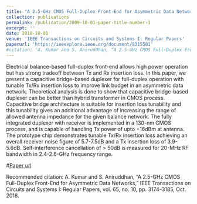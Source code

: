 ```yaml
---
title: "A 2.5-GHz CMOS Full-Duplex Front-End for Asymmetric Data Networks"
collection: publications
permalink: /publication/2009-10-01-paper-title-number-1
excerpt: ''
date: 2018-10-01
venue: 'IEEE Transactions on Circuits and Systems I: Regular Papers'
paperurl: 'https://ieeexplore.ieee.org/document/8315501'
#citation: 'A. Kumar and S. Aniruddhan, “A 2.5-GHz CMOS Full-Duplex Front-End for Asymmetric Data Networks,” IEEE Transactions on Circuits and Systems I: Regular Papers, vol. 65, no. 10, pp. 3174–3185, Oct. 2018.'
---
```

Electrical balance-based full-duplex front-end allows high power operation but has strong tradeoff between Tx and Rx insertion loss. In this paper, we present a capacitive bridge-based duplexer for full-duplex operation with tunable Tx/Rx insertion loss to improve link budget in an asymmetric data network. Theoretical analysis is done to show that capacitive bridge-based duplexer can be better than hybrid transformer in CMOS process. Capacitive bridge architecture is suitable for insertion loss tunability and this tunability gives an additional advantage of increasing the range of allowed antenna impedance for the given balance network. The fully integrated duplexer with receiver is implemented in a 130-nm CMOS process, and is capable of handling Tx power of upto +16dBm at antenna. The prototype chip demonstrates tunable Tx/Rx insertion loss achieving an overall receiver noise figure of 5.7-7.5dB and a Tx insertion loss of 3.9-5.6dB. Self-interference cancellation of > 50dB is measured for 20-MHz RF bandwidth in 2.4-2.6-GHz frequency range.

#[Paper url](https://ieeexplore.ieee.org/document/8315501)

Recommended citation: A. Kumar and S. Aniruddhan, “A 2.5-GHz CMOS Full-Duplex Front-End for Asymmetric Data Networks,” IEEE Transactions on Circuits and Systems I: Regular Papers, vol. 65, no. 10, pp. 3174–3185, Oct. 2018.
